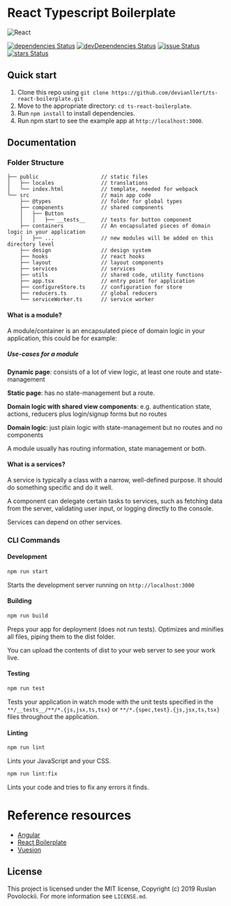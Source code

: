 # React Typescript Boilerplate

![React](https://cdn-images-1.medium.com/max/2000/1*wHF1g-nla64YMTAkCGc0Mg.jpeg "React")

[![dependencies Status](https://david-dm.org/devianllert/ts-react-boilerplate/status.svg)](https://david-dm.org/devianllert/ts-react-boilerplate) [![devDependencies Status](https://david-dm.org/devianllert/ts-react-boilerplate/dev-status.svg)](https://david-dm.org/devianllert/ts-react-boilerplate?type=dev) [![issue Status](https://img.shields.io/github/issues/devianllert/ts-react-boilerplate.svg)](https://github.com/devianllert/ts-react-boilerplate/issues) [![stars Status](https://img.shields.io/github/stars/devianllert/ts-react-boilerplate.svg)](https://github.com/devianllert/ts-react-boilerplate/stargazers)

## Quick start

1. Clone this repo using ```git clone https://github.com/devianllert/ts-react-boilerplate.git```
2. Move to the appropriate directory: ```cd ts-react-boilerplate```.
3. Run ```npm install``` to install dependencies.
4. Run npm start to see the example app at ```http://localhost:3000```.

## Documentation

### Folder Structure

```
├── public                    // static files
│   ├── locales               // translations
│   └── index.html            // template, needed for webpack
└── src                       // main app code
    ├── @types                // folder for global types
    ├── components            // shared components
    │   ├── Button
    │   │   ├── __tests__     // tests for button component
    ├── containers            // An encapsulated pieces of domain logic in your application
    │   ├── ...               // new modules will be added on this directory level
    ├── design                // design system
    ├── hooks                 // react hooks
    ├── layout                // layout components
    ├── services              // services 
    ├── utils                 // shared code, utility functions
    ├── app.tsx               // entry point for application
    ├── configureStore.ts     // configuration for store
    ├── reducers.ts           // global reducers
    └── serviceWorker.ts      // service worker
```

#### What is a module?

A module/container is an encapsulated piece of domain logic in your application, this could be for example:

##### Use-cases for a module

**Dynamic page**: consists of a lot of view logic, at least one route and state-management

**Static page**: has no state-management but a route.

**Domain logic with shared view components**: e.g. authentication state, actions, reducers plus login/signup forms but no routes

**Domain logic**: just plain logic with state-management but no routes and no components

A module usually has routing information, state management or both.

#### What is a services?

A service is typically a class with a narrow, well-defined purpose. It should do something specific and do it well.

A component can delegate certain tasks to services, such as fetching data from the server, validating user input, or logging directly to the console.

Services can depend on other services.

### CLI Commands

#### Development

```bash
npm run start
```

Starts the development server running on ```http://localhost:3000```

#### Building

```bash
npm run build
```

Preps your app for deployment (does not run tests). Optimizes and minifies all files, piping them to the dist folder.

You can upload the contents of dist to your web server to see your work live.

#### Testing

```bash
npm run test
```

Tests your application in watch mode with the unit tests specified in the ```**/__tests__/**/*.{js,jsx,ts,tsx}``` or ```**/*.{spec,test}.{js,jsx,ts,tsx}``` files throughout the application.

#### Linting

```bash
npm run lint
```

Lints your JavaScript and your CSS.

```bash
npm run lint:fix
```

Lints your code and tries to fix any errors it finds.

# Reference resources

- [Angular](https://github.com/angular/angular)
- [React Boilerplate](https://github.com/react-boilerplate/react-boilerplate)
- [Vuesion](https://github.com/vuesion/vuesion)

## License

This project is licensed under the MIT license, Copyright (c) 2019 Ruslan Povolockii.
For more information see `LICENSE.md`.